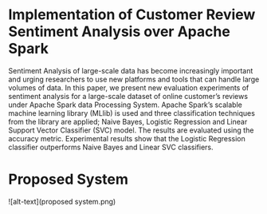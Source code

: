 # Implementation of Customer Review Sentiment Analysis over Apache Spark

Sentiment Analysis of large-scale data has become increasingly important and urging researchers to use
new platforms and tools that can handle large volumes of data. In this paper, we present new evaluation
experiments of sentiment analysis for a large-scale dataset of online customer’s reviews under Apache
Spark data Processing System. Apache Spark’s scalable machine learning library (MLlib) is used and
three classification techniques from the library are applied; Naive Bayes, Logistic Regression and Linear
Support Vector Classifier (SVC) model. The results are evaluated using the accuracy metric. Experimental
results show that the Logistic Regression classifier outperforms Naive Bayes and Linear SVC classifiers.


# Proposed System
![alt-text](proposed system.png)



